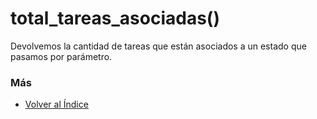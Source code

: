 # total_tareas_asociadas()

Devolvemos la cantidad de tareas que están asociados a un estado que pasamos por parámetro. 

### Más

  * [Volver al Índice](./index.md)
